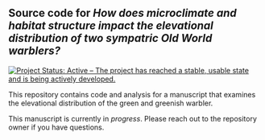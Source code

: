 ## Source code for _How does microclimate and habitat structure impact the elevational distribution of two sympatric Old World warblers?_  

<!-- badges: start -->
  [![Project Status: Active – The project has reached a stable, usable state and is being actively developed.](https://www.repostatus.org/badges/latest/active.svg)](https://www.repostatus.org/#active)
<!-- badges: end -->  

This repository contains code and analysis for a manuscript that examines the elevational distribution of the green and greenish warbler.   

This manuscript is currently in _progress_. Please reach out to the repository owner if you have questions.  

